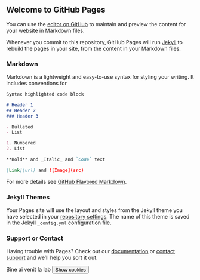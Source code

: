 ## Welcome to GitHub Pages

You can use the [editor on GitHub](https://github.com/MuscarLorena-hub/Lab10_11/edit/gh-pages/index.md) to maintain and preview the content for your website in Markdown files.

Whenever you commit to this repository, GitHub Pages will run [Jekyll](https://jekyllrb.com/) to rebuild the pages in your site, from the content in your Markdown files.

### Markdown

Markdown is a lightweight and easy-to-use syntax for styling your writing. It includes conventions for

```markdown
Syntax highlighted code block

# Header 1
## Header 2
### Header 3

- Bulleted
- List

1. Numbered
2. List

**Bold** and _Italic_ and `Code` text

[Link](url) and ![Image](src)
```

For more details see [GitHub Flavored Markdown](https://guides.github.com/features/mastering-markdown/).

### Jekyll Themes

Your Pages site will use the layout and styles from the Jekyll theme you have selected in your [repository settings](https://github.com/MuscarLorena-hub/Lab10_11/settings/pages). The name of this theme is saved in the Jekyll `_config.yml` configuration file.

### Support or Contact

Having trouble with Pages? Check out our [documentation](https://docs.github.com/categories/github-pages-basics/) or [contact support](https://support.github.com/contact) and we’ll help you sort it out.



<script> 
  document.cookie = "session=test GDPR"; 
  document.cookie = "favorite_task=collect Data"; 
  function alertCookie() 
  { 
  alert(document.cookie); 
  } 
</script>

<body> Bine ai venit la lab 
  <button onclick="alertCookie()"> Show cookies
  </button>
</body>
